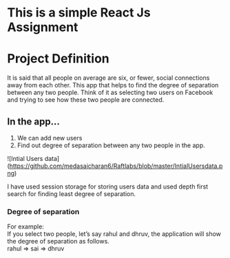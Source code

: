 # This is a simple React Js Assignment

# Project Definition
It is said that all people on average are six, or fewer, social connections away from each other.
This app that helps to find the degree of separation between any two people.
Think of it as selecting two users on Facebook and trying to see how these two people are
connected.

## In the app...
1. We can add new users
2. Find out degree of separation between any two people in the app.

![Intial Users data] (https://github.com/medasaicharan6/Raftlabs/blob/master/IntialUsersdata.png)

I have used session storage for storing users data and used depth first search for finding least degree of separation.

### Degree of separation
For example: \
If you select two people, let’s say rahul and dhruv, the application will show the degree
of separation as follows. \
rahul => sai => dhruv
